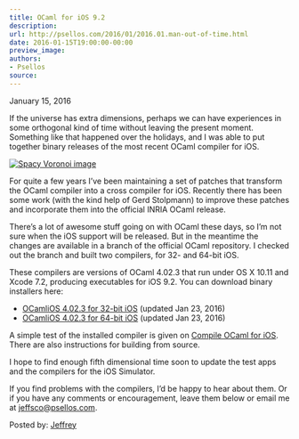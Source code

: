 ```yaml
---
title: OCaml for iOS 9.2
description:
url: http://psellos.com/2016/01/2016.01.man-out-of-time.html
date: 2016-01-15T19:00:00-00:00
preview_image:
authors:
- Psellos
source:
---
```


<div class="date">January 15, 2016</div>

<p>If the universe has extra dimensions, perhaps we can have experiences in
some orthogonal kind of time without leaving the present moment.
Something like that happened over the holidays, and I was able to put
together binary releases of the most recent OCaml compiler for iOS.</p>

<div class="flowaroundimg" style="margin-top: 1.0em;">
<a href="http://psellos.com/ocaml/compile-to-iphone.html"><img src="http://psellos.com/images/vorobeacon-s35.png" alt="Spacy Voronoi image"/></a>
</div>

<p>For quite a few years I&rsquo;ve been maintaining a set of patches that
transform the OCaml compiler into a cross compiler for iOS. Recently
there has been some work (with the kind help of Gerd Stolpmann) to
improve these patches and incorporate them into the official INRIA OCaml
release.</p>

<p>There&rsquo;s a lot of awesome stuff going on with OCaml these days, so I&rsquo;m
not sure when the iOS support will be released. But in the meantime the
changes are available in a branch of the official OCaml repository. I
checked out the branch and built two compilers, for 32- and 64-bit iOS.</p>

<p>These compilers are versions of OCaml 4.02.3 that run under OS X 10.11
and Xcode 7.2, producing executables for iOS 9.2. You can download
binary installers here:</p>

<ul>
<li><a href="http://psellos.com/pub/ocamlios/OCamliOS32-4.02.3.pkg">OCamliOS 4.02.3 for 32-bit iOS</a> (updated Jan 23, 2016)  </li>
<li><a href="http://psellos.com/pub/ocamlios/OCamliOS64-4.02.3.pkg">OCamliOS 4.02.3 for 64-bit iOS</a> (updated Jan 23, 2016)  </li>
</ul>

<p>A simple test of the installed compiler is given on <a href="http://psellos.com/ocaml/compile-to-iphone.html">Compile OCaml for
iOS</a>. There are also instructions for
building from source.</p>

<p>I hope to find enough fifth dimensional time soon to update the test
apps and the compilers for the iOS Simulator.</p>

<p>If you find problems with the compilers, I&rsquo;d be happy to hear about
them.  Or if you have any comments or encouragement, leave them below or
email me at <a href="mailto:jeffsco@psellos.com">jeffsco@psellos.com</a>.</p>

<p>Posted by: <a href="http://psellos.com/aboutus.html#jeffreya.scofieldphd">Jeffrey</a></p>

<p></p>

